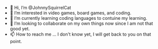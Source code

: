 - 👋 Hi, I’m @JohnnySquirrelCat
- 👀 I’m interested in video games, board games, and coding. 
- 🌱 I’m currently learning coding languages to contuine my learning.
- 💞️ I’m looking to collaborate on my own things now since I am not that good yet.
- 📫 How to reach me ... I don't know yet, I will get back to you on that point.

<!---
JohnnySquirrelCat/JohnnySquirrelCat is a ✨ special ✨ repository because its `README.md` (this file) appears on your GitHub profile.
You can click the Preview link to take a look at your changes.
--->
